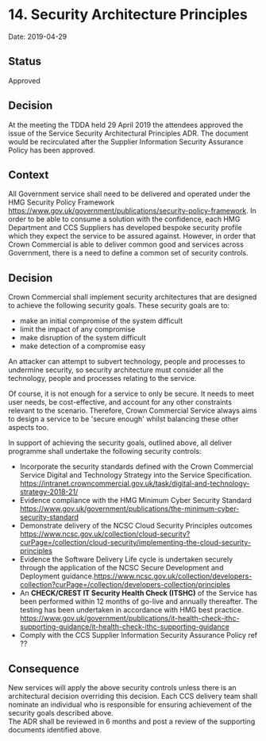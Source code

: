 # 14. Security Architecture Principles
Date: 2019-04-29

## Status
Approved

## Decision
At the meeting the TDDA held 29 April 2019 the attendees approved the issue of the Service Security Architectural Principles ADR.  The document would be recirculated after the Supplier Information Security Assurance Policy has been approved.

## Context
All Government service shall need to be delivered and operated under the HMG Security Policy Framework https://www.gov.uk/government/publications/security-policy-framework.   In order to be able to consume a solution with the confidence, each HMG Department and CCS Suppliers has developed bespoke security profile which they expect the service to be assured against.  However, in order that Crown Commercial is able to deliver common good and services across Government, there is a need to define a common set of security controls.  

## Decision
Crown Commercial shall implement security architectures that are designed to achieve the following security goals.
These security goals are to:
* make an initial compromise of the system difficult
* limit the impact of any compromise
* make disruption of the system difficult
* make detection of a compromise easy

An attacker can attempt to subvert technology,  people and processes to undermine security, so security architecture must consider all the technology, people and processes relating to the service.

Of course, it is not enough for a service to only be secure. It needs to meet user needs, be cost-effective, and account for any other constraints relevant to the scenario. Therefore, Crown Commercial Service always aims to design a service to be 'secure enough' whilst balancing these other aspects too.

In support of achieving the security goals, outlined above, all deliver programme shall undertake the following security controls:

* Incorporate the security standards defined with the Crown Commercial Service Digital and Technology Strategy into the Service Specification. https://intranet.crowncommercial.gov.uk/task/digital-and-technology-strategy-2018-21/
* Evidence compliance with the HMG Minimum Cyber Security Standard https://www.gov.uk/government/publications/the-minimum-cyber-security-standard
* Demonstrate delivery of the NCSC Cloud Security Principles outcomes https://www.ncsc.gov.uk/collection/cloud-security?curPage=/collection/cloud-security/implementing-the-cloud-security-principles
* Evidence the Software Delivery Life cycle is undertaken securely through the application of the NCSC Secure Development and Deployment guidance.https://www.ncsc.gov.uk/collection/developers-collection?curPage=/collection/developers-collection/principles
* An **CHECK/CREST IT Security Health Check (ITSHC)** of the Service has been performed within 12 months of go-live and annually thereafter.  The testing has been undertaken in accordance with HMG best practice. https://www.gov.uk/government/publications/it-health-check-ithc-supporting-guidance/it-health-check-ithc-supporting-guidance
* Comply with the CCS Supplier Information Security Assurance Policy ref ??

## Consequence
New services will apply the above security controls unless there is an architectural decision overriding this decision.
Each CCS delivery team shall nominate an individual who is responsible for ensuring achievement of the security goals described above.   
The ADR shall be reviewed in 6 months and post a review of the supporting documents identified above.
